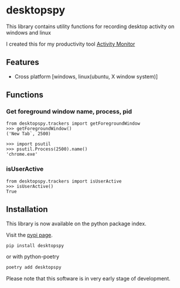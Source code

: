 # desktopspy

This library contains utility functions for recording desktop activity on windows and linux

I created this for my productivity tool [Activity Monitor](https://github.com/elpachongco/activity-monitor)

## Features 
- Cross platform [windows, linux(ubuntu, X window system)]

## Functions 

### Get foreground window name, process, pid

```python3
from desktopspy.trackers import getForegroundWindow
>>> getForegroundWindow()
('New Tab`, 2500)

>>> import psutil
>>> psutil.Process(2500).name()
'chrome.exe'
```

### isUserActive

```python3
from desktopspy.trackers import isUserActive
>>> isUserActive()
True
```

## Installation

This library is now available on the python package index.

Visit the [pypi page](https://pypi.org/project/desktopspy).

```bash
pip install desktopspy
```

or with python-poetry

```bash
poetry add desktopspy
```

Please note that this software is in very early stage of development. 
